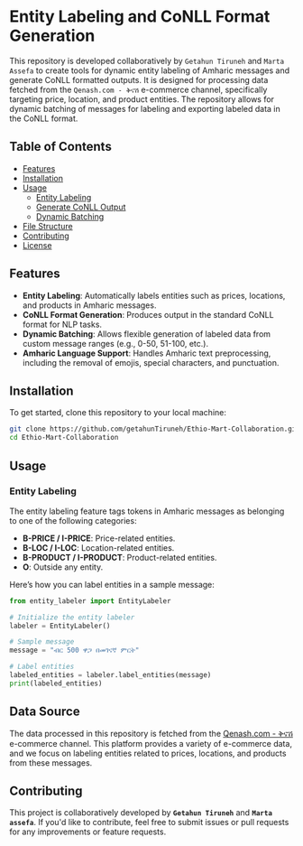 # Entity Labeling and CoNLL Format Generation

This repository is developed collaboratively by `Getahun Tiruneh` and `Marta Assefa` to create tools for dynamic entity labeling of Amharic messages and generate CoNLL formatted outputs. It is designed for processing data fetched from the `Qenash.com - ቅናሽ` e-commerce channel, specifically targeting price, location, and product entities. The repository allows for dynamic batching of messages for labeling and exporting labeled data in the CoNLL format.

## Table of Contents

- [Features](#features)
- [Installation](#installation)
- [Usage](#usage)
  - [Entity Labeling](#entity-labeling)
  - [Generate CoNLL Output](#generate-conll-output)
  - [Dynamic Batching](#dynamic-batching)
- [File Structure](#file-structure)
- [Contributing](#contributing)
- [License](#license)

## Features

- **Entity Labeling**: Automatically labels entities such as prices, locations, and products in Amharic messages.
- **CoNLL Format Generation**: Produces output in the standard CoNLL format for NLP tasks.
- **Dynamic Batching**: Allows flexible generation of labeled data from custom message ranges (e.g., 0-50, 51-100, etc.).
- **Amharic Language Support**: Handles Amharic text preprocessing, including the removal of emojis, special characters, and punctuation.

## Installation

To get started, clone this repository to your local machine:

```bash
git clone https://github.com/getahunTiruneh/Ethio-Mart-Collaboration.git
cd Ethio-Mart-Collaboration 
```
## Usage

### Entity Labeling

The entity labeling feature tags tokens in Amharic messages as belonging to one of the following categories:

- **B-PRICE / I-PRICE**: Price-related entities.
- **B-LOC / I-LOC**: Location-related entities.
- **B-PRODUCT / I-PRODUCT**: Product-related entities.
- **O**: Outside any entity.

Here’s how you can label entities in a sample message:

```python
from entity_labeler import EntityLabeler

# Initialize the entity labeler
labeler = EntityLabeler()

# Sample message
message = "ብር 500 ዋጋ በመገናኛ ምርት"

# Label entities
labeled_entities = labeler.label_entities(message)
print(labeled_entities)
```
## Data Source

The data processed in this repository is fetched from the [Qenash.com - ቅናሽ](t.me/qnashcom) e-commerce channel. This platform provides a variety of e-commerce data, and we focus on labeling entities related to prices, locations, and products from these messages.

## Contributing

This project is collaboratively developed by **`Getahun Tiruneh`** and **`Marta assefa`**. If you'd like to contribute, feel free to submit issues or pull requests for any improvements or feature requests.

